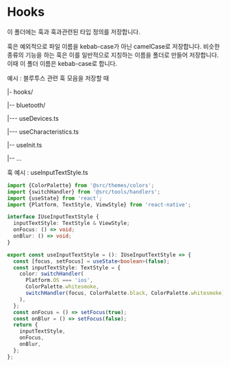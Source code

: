 # Hooks

이 폴더에는 훅과 훅과관련된 타입 정의를 저장합니다.

훅은 예외적으로 파일 이름을 kebab-case가 아닌 camelCase로 저장합니다.
비슷한 종류의 기능을 하는 훅은 이를 일반적으로 지칭하는 이름을 폴더로 만들어 저장합니다.
이때 이 폴더 이름은 kebab-case로 합니다.

예시 : 블루투스 관련 훅 모음을 저장할 때

|- hooks/

|-- bluetooth/

|--- useDevices.ts

|--- useCharacteristics.ts

|-- useInit.ts

|-- ...

훅 예시 : useInputTextStyle.ts

```typescript
import {ColorPalette} from '@src/themes/colors';
import {switchHandler} from '@src/tools/handlers';
import {useState} from 'react';
import {Platform, TextStyle, ViewStyle} from 'react-native';

interface IUseInputTextStyle {
  inputTextStyle: TextStyle & ViewStyle;
  onFocus: () => void;
  onBlur: () => void;
}

export const useInputTextStyle = (): IUseInputTextStyle => {
  const [focus, setFocus] = useState<boolean>(false);
  const inputTextStyle: TextStyle = {
    color: switchHandler(
      Platform.OS === 'ios',
      ColorPalette.whitesmoke,
      switchHandler(focus, ColorPalette.black, ColorPalette.whitesmoke),
    ),
  };
  const onFocus = () => setFocus(true);
  const onBlur = () => setFocus(false);
  return {
    inputTextStyle,
    onFocus,
    onBlur,
  };
};
```